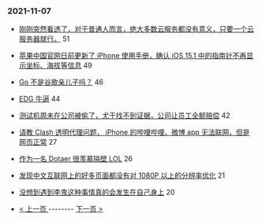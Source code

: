 ### 2021-11-07 
- [刚刚突然看透了，对于普通人而言，绝大多数云服务都没有意义，只要一个云服务器就行。](https://www.v2ex.com/t/813621) 51
- [苹果中国官网日前更新了 iPhone 使用手册，确认 iOS 15.1 中的指南针不再显示坐标、海拔等信息](https://www.v2ex.com/t/813643) 49
- [Go 不是谷歌亲儿子吗？](https://www.v2ex.com/t/813608) 46
- [EDG 牛逼](https://www.v2ex.com/t/813568) 44
- [测试机周未在公司被偷了，尤于找不到证据，公司让员工全额赔偿](https://www.v2ex.com/t/813601) 42
- [请教 Clash 透明代理问题， iPhone 的哔哩哔哩、微博 app 无法联网，但是网页正常](https://www.v2ex.com/t/813550) 27
- [作为一名 Dotaer 很羡慕隔壁 LOL](https://www.v2ex.com/t/813581) 26
- [发现中文互联网上的好多页面都没有对 1080P 以上的分辨率优化](https://www.v2ex.com/t/813575) 21
- [没想到遇到李鬼这种事情真的会发生在自己身上](https://www.v2ex.com/t/813655) 20 

- [ < 上一页 ](https://github.com/able8/v2ex-hot-record/blob/master/2021-11-06.md) -------- [ 下一页 > ](https://github.com/able8/v2ex-hot-record/blob/master/2021-11-08.md)